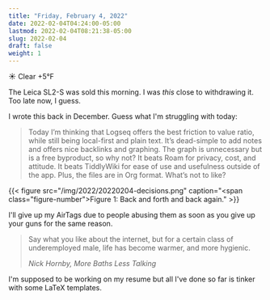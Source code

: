 ```yaml
---
title: "Friday, February 4, 2022"
date: 2022-02-04T04:24:00-05:00
lastmod: 2022-02-04T08:21:38-05:00
slug: 2022-02-04
draft: false
weight: 1
---
```


☀️   Clear +5°F

The Leica SL2-S was sold this morning. I was _this_ close to withdrawing it. Too late now, I guess.

I wrote this back in December. Guess what I'm struggling with today:

> Today I’m thinking that Logseq offers the best friction to value ratio, while still being local-first and plain text. It’s dead-simple to add notes and offers nice backlinks and graphing. The graph is unnecessary but is a free byproduct, so why not? It beats Roam for privacy, cost, and attitude. It beats TiddlyWiki for ease of use and usefulness outside of the app. Plus, the files are in Org format. What’s not to like?

{{< figure src="/img/2022/20220204-decisions.png" caption="<span class=\"figure-number\">Figure 1: </span>Back and forth and back again." >}}

I'll give up my AirTags due to people abusing them as soon as you give up your guns for the same reason.

> Say what you like about the internet, but for a certain class of underemployed male, life has become warmer, and more hygienic.
>
> <cite>Nick Hornby,  More Baths Less Talking</cite>

I'm supposed to be working on my resume but all I've done so far is tinker with some LaTeX templates.

[//]: # "Exported with love from a post written in Org mode"
[//]: # "- https://github.com/kaushalmodi/ox-hugo"
